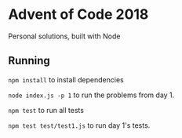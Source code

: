 # Advent of Code 2018

Personal solutions, built with Node

## Running

`npm install` to install dependencies

`node index.js -p 1` to run the problems from day 1.

`npm test` to run all tests

`npm test test/test1.js` to run day 1's tests.

